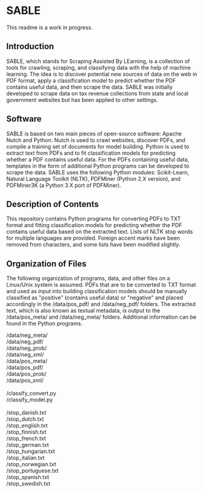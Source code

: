 # SABLE

This readme is a work in progress.

## Introduction

SABLE, which stands for Scraping Assisted By LEarning, is a collection of tools for crawling, scraping, and classifying data with the help of machine learning.  The idea is to discover potential new sources of data on the web in PDF format, apply a classification model to predict whether the PDF contains useful data, and then scrape the data.  SABLE was initially developed to scrape data on tax revenue collections from state and local government websites but has been applied to other settings.

## Software

SABLE is based on two main pieces of open-source software: Apache Nutch and Python.  Nutch is used to crawl websites, discover PDFs, and compile a training set of documents for model building.  Python is used to extract text from PDFs and to fit classification models for predicting whether a PDF contains useful data.  For the PDFs containing useful data, templates in the form of additional Python programs can be developed to scrape the data.  SABLE uses the following Python modules: Scikit-Learn, Natural Language Toolkit (NLTK), PDFMiner (Python 2.X version), and PDFMiner3K (a Python 3.X port of PDFMiner).

## Description of Contents

This repository contains Python programs for converting PDFs to TXT format and fitting classification models for predicting whether the PDF contains useful data based on the extracted text.  Lists of NLTK stop words for multiple languages are provided.  Foreign accent marks have been removed from characters, and some lists have been modified slightly.

## Organization of Files

The following organization of programs, data, and other files on a Linux/Unix system is assumed.  PDFs that are to be converted to TXT format and used as input into building classification models should be manually classified as "positive" (contains useful data) or "negative" and placed accordingly in the /data/pos_pdf/ and /data/neg_pdf/ folders.  The extracted text, which is also known as textual metadata, is output to the /data/pos_meta/ and /data/neg_meta/ folders.  Additional information can be found in the Python programs. <br />

/data/neg_meta/ <br />
/data/neg_pdf/ <br />
/data/neg_prob/ <br />
/data/neg_xml/ <br />
/data/pos_meta/ <br />
/data/pos_pdf/ <br />
/data/pos_prob/ <br />
/data/pos_xml/ <br /> <br />
/classify_convert.py <br />
/classify_model.py <br /> <br />
/stop_danish.txt <br />
/stop_dutch.txt <br />
/stop_english.txt <br />
/stop_finnish.txt <br />
/stop_french.txt <br />
/stop_german.txt <br />
/stop_hungarian.txt <br />
/stop_italian.txt <br />
/stop_norwegian.txt <br />
/stop_portuguese.txt <br />
/stop_spanish.txt <br />
/stop_swedish.txt
